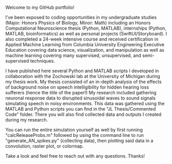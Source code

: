 Welcome to my GitHub portfolio!

I've been exposed to coding opportunities in my undergraduate studies (Major: Honors Physics of Biology, Minor: Math) including an Honors Computational Neuroscience thesis (Python, MATLAB), internships (Python, MATLAB, bioinformatics) as well as personal projects (SwiftUI/Storyboard). I also completed a 24-week intensive course and received certification in Applied Machine Learning from Columbia University Engineering Executive Education covering data science, visualization, and manipulation as well as machine learning covering many supervised, unsupervised, and semi-supervised techniques.

I have published here several Python and MATLAB scripts I developed in collaboration with the Zochowski lab at the University of Michigan during my thesis work. My thesis consisted of an in-depth analysis of the effects of background noise on speech intelligibility for hidden hearing loss sufferers (hence the title of the paper!) My research included gathering neuronal response data to disrupted sinusoidal waves to sound signals simulating speech in noisy environments. This data was gathered using the MATLAB and Python scripts you can find in the "JL Thesis/Commented Code" folder. There you will also find collected data and outputs I created during my research.

You can run the entire simulation yourself as well by first running "calcReleaseProbs.m" followed by using the command line to run "generate_AN_spikes.py" (collecting data), then plotting said data in a convolution, raster plot, or colormap.


Take a look and feel free to reach out with any questions. Thanks!
